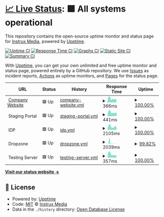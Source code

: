 # [📈 Live Status](https://instruxmedia.github.io/webserver-uptime): <!--live status--> **🟩 All systems operational**

This repository contains the open-source uptime monitor and status page for [Instrux Media](https://www.instruxmedia.com), powered by [Upptime](https://github.com/upptime/upptime).

[![Uptime CI](https://github.com/instruxmedia/webserver-uptime/workflows/Uptime%20CI/badge.svg)](https://github.com/instruxmedia/webserver-uptime/actions?query=workflow%3A%22Uptime+CI%22)
[![Response Time CI](https://github.com/instruxmedia/webserver-uptime/workflows/Response%20Time%20CI/badge.svg)](https://github.com/instruxmedia/webserver-uptime/actions?query=workflow%3A%22Response+Time+CI%22)
[![Graphs CI](https://github.com/instruxmedia/webserver-uptime/workflows/Graphs%20CI/badge.svg)](https://github.com/instruxmedia/webserver-uptime/actions?query=workflow%3A%22Graphs+CI%22)
[![Static Site CI](https://github.com/instruxmedia/webserver-uptime/workflows/Static%20Site%20CI/badge.svg)](https://github.com/instruxmedia/webserver-uptime/actions?query=workflow%3A%22Static+Site+CI%22)
[![Summary CI](https://github.com/instruxmedia/webserver-uptime/workflows/Summary%20CI/badge.svg)](https://github.com/instruxmedia/webserver-uptime/actions?query=workflow%3A%22Summary+CI%22)

With [Upptime](https://upptime.js.org), you can get your own unlimited and free uptime monitor and status page, powered entirely by a GitHub repository. We use [Issues](https://github.com/instruxmedia/webserver-uptime/issues) as incident reports, [Actions](https://github.com/instruxmedia/webserver-uptime/actions) as uptime monitors, and [Pages](https://instruxmedia.github.io/webserver-uptime) for the status page.

<!--start: status pages-->
<!-- This summary is generated by Upptime (https://github.com/upptime/upptime) -->
<!-- Do not edit this manually, your changes will be overwritten -->
<!-- prettier-ignore -->
| URL | Status | History | Response Time | Uptime |
| --- | ------ | ------- | ------------- | ------ |
| <img alt="" src="https://www.instruxmedia.com/assets/images/favicon_instrux.png" height="13"> [Company Website](https://www.instruxmedia.com) | 🟩 Up | [company-website.yml](https://github.com/instruxmedia/webserver-uptime/commits/HEAD/history/company-website.yml) | <details><summary><img alt="Response time graph" src="./graphs/company-website/response-time-week.png" height="20"> 366ms</summary><br><a href="https://instruxmedia.github.io/webserver-uptime/history/company-website"><img alt="Response time 540" src="https://img.shields.io/endpoint?url=https%3A%2F%2Fraw.githubusercontent.com%2Finstruxmedia%2Fwebserver-uptime%2FHEAD%2Fapi%2Fcompany-website%2Fresponse-time.json"></a><br><a href="https://instruxmedia.github.io/webserver-uptime/history/company-website"><img alt="24-hour response time 317" src="https://img.shields.io/endpoint?url=https%3A%2F%2Fraw.githubusercontent.com%2Finstruxmedia%2Fwebserver-uptime%2FHEAD%2Fapi%2Fcompany-website%2Fresponse-time-day.json"></a><br><a href="https://instruxmedia.github.io/webserver-uptime/history/company-website"><img alt="7-day response time 366" src="https://img.shields.io/endpoint?url=https%3A%2F%2Fraw.githubusercontent.com%2Finstruxmedia%2Fwebserver-uptime%2FHEAD%2Fapi%2Fcompany-website%2Fresponse-time-week.json"></a><br><a href="https://instruxmedia.github.io/webserver-uptime/history/company-website"><img alt="30-day response time 421" src="https://img.shields.io/endpoint?url=https%3A%2F%2Fraw.githubusercontent.com%2Finstruxmedia%2Fwebserver-uptime%2FHEAD%2Fapi%2Fcompany-website%2Fresponse-time-month.json"></a><br><a href="https://instruxmedia.github.io/webserver-uptime/history/company-website"><img alt="1-year response time 541" src="https://img.shields.io/endpoint?url=https%3A%2F%2Fraw.githubusercontent.com%2Finstruxmedia%2Fwebserver-uptime%2FHEAD%2Fapi%2Fcompany-website%2Fresponse-time-year.json"></a></details> | <details><summary><a href="https://instruxmedia.github.io/webserver-uptime/history/company-website">100.00%</a></summary><a href="https://instruxmedia.github.io/webserver-uptime/history/company-website"><img alt="All-time uptime 99.88%" src="https://img.shields.io/endpoint?url=https%3A%2F%2Fraw.githubusercontent.com%2Finstruxmedia%2Fwebserver-uptime%2FHEAD%2Fapi%2Fcompany-website%2Fuptime.json"></a><br><a href="https://instruxmedia.github.io/webserver-uptime/history/company-website"><img alt="24-hour uptime 100.00%" src="https://img.shields.io/endpoint?url=https%3A%2F%2Fraw.githubusercontent.com%2Finstruxmedia%2Fwebserver-uptime%2FHEAD%2Fapi%2Fcompany-website%2Fuptime-day.json"></a><br><a href="https://instruxmedia.github.io/webserver-uptime/history/company-website"><img alt="7-day uptime 100.00%" src="https://img.shields.io/endpoint?url=https%3A%2F%2Fraw.githubusercontent.com%2Finstruxmedia%2Fwebserver-uptime%2FHEAD%2Fapi%2Fcompany-website%2Fuptime-week.json"></a><br><a href="https://instruxmedia.github.io/webserver-uptime/history/company-website"><img alt="30-day uptime 100.00%" src="https://img.shields.io/endpoint?url=https%3A%2F%2Fraw.githubusercontent.com%2Finstruxmedia%2Fwebserver-uptime%2FHEAD%2Fapi%2Fcompany-website%2Fuptime-month.json"></a><br><a href="https://instruxmedia.github.io/webserver-uptime/history/company-website"><img alt="1-year uptime 99.82%" src="https://img.shields.io/endpoint?url=https%3A%2F%2Fraw.githubusercontent.com%2Finstruxmedia%2Fwebserver-uptime%2FHEAD%2Fapi%2Fcompany-website%2Fuptime-year.json"></a></details>
| <img alt="" src="https://icons.duckduckgo.com/ip3/null.ico" height="13"> Staging Portal | 🟩 Up | [staging-portal.yml](https://github.com/instruxmedia/webserver-uptime/commits/HEAD/history/staging-portal.yml) | <details><summary><img alt="Response time graph" src="./graphs/staging-portal/response-time-week.png" height="20"> 441ms</summary><br><a href="https://instruxmedia.github.io/webserver-uptime/history/staging-portal"><img alt="Response time 715" src="https://img.shields.io/endpoint?url=https%3A%2F%2Fraw.githubusercontent.com%2Finstruxmedia%2Fwebserver-uptime%2FHEAD%2Fapi%2Fstaging-portal%2Fresponse-time.json"></a><br><a href="https://instruxmedia.github.io/webserver-uptime/history/staging-portal"><img alt="24-hour response time 623" src="https://img.shields.io/endpoint?url=https%3A%2F%2Fraw.githubusercontent.com%2Finstruxmedia%2Fwebserver-uptime%2FHEAD%2Fapi%2Fstaging-portal%2Fresponse-time-day.json"></a><br><a href="https://instruxmedia.github.io/webserver-uptime/history/staging-portal"><img alt="7-day response time 441" src="https://img.shields.io/endpoint?url=https%3A%2F%2Fraw.githubusercontent.com%2Finstruxmedia%2Fwebserver-uptime%2FHEAD%2Fapi%2Fstaging-portal%2Fresponse-time-week.json"></a><br><a href="https://instruxmedia.github.io/webserver-uptime/history/staging-portal"><img alt="30-day response time 495" src="https://img.shields.io/endpoint?url=https%3A%2F%2Fraw.githubusercontent.com%2Finstruxmedia%2Fwebserver-uptime%2FHEAD%2Fapi%2Fstaging-portal%2Fresponse-time-month.json"></a><br><a href="https://instruxmedia.github.io/webserver-uptime/history/staging-portal"><img alt="1-year response time 648" src="https://img.shields.io/endpoint?url=https%3A%2F%2Fraw.githubusercontent.com%2Finstruxmedia%2Fwebserver-uptime%2FHEAD%2Fapi%2Fstaging-portal%2Fresponse-time-year.json"></a></details> | <details><summary><a href="https://instruxmedia.github.io/webserver-uptime/history/staging-portal">100.00%</a></summary><a href="https://instruxmedia.github.io/webserver-uptime/history/staging-portal"><img alt="All-time uptime 99.80%" src="https://img.shields.io/endpoint?url=https%3A%2F%2Fraw.githubusercontent.com%2Finstruxmedia%2Fwebserver-uptime%2FHEAD%2Fapi%2Fstaging-portal%2Fuptime.json"></a><br><a href="https://instruxmedia.github.io/webserver-uptime/history/staging-portal"><img alt="24-hour uptime 100.00%" src="https://img.shields.io/endpoint?url=https%3A%2F%2Fraw.githubusercontent.com%2Finstruxmedia%2Fwebserver-uptime%2FHEAD%2Fapi%2Fstaging-portal%2Fuptime-day.json"></a><br><a href="https://instruxmedia.github.io/webserver-uptime/history/staging-portal"><img alt="7-day uptime 100.00%" src="https://img.shields.io/endpoint?url=https%3A%2F%2Fraw.githubusercontent.com%2Finstruxmedia%2Fwebserver-uptime%2FHEAD%2Fapi%2Fstaging-portal%2Fuptime-week.json"></a><br><a href="https://instruxmedia.github.io/webserver-uptime/history/staging-portal"><img alt="30-day uptime 100.00%" src="https://img.shields.io/endpoint?url=https%3A%2F%2Fraw.githubusercontent.com%2Finstruxmedia%2Fwebserver-uptime%2FHEAD%2Fapi%2Fstaging-portal%2Fuptime-month.json"></a><br><a href="https://instruxmedia.github.io/webserver-uptime/history/staging-portal"><img alt="1-year uptime 99.83%" src="https://img.shields.io/endpoint?url=https%3A%2F%2Fraw.githubusercontent.com%2Finstruxmedia%2Fwebserver-uptime%2FHEAD%2Fapi%2Fstaging-portal%2Fuptime-year.json"></a></details>
| <img alt="" src="https://icons.duckduckgo.com/ip3/null.ico" height="13"> IDP | 🟩 Up | [idp.yml](https://github.com/instruxmedia/webserver-uptime/commits/HEAD/history/idp.yml) | <details><summary><img alt="Response time graph" src="./graphs/idp/response-time-week.png" height="20"> 2105ms</summary><br><a href="https://instruxmedia.github.io/webserver-uptime/history/idp"><img alt="Response time 659" src="https://img.shields.io/endpoint?url=https%3A%2F%2Fraw.githubusercontent.com%2Finstruxmedia%2Fwebserver-uptime%2FHEAD%2Fapi%2Fidp%2Fresponse-time.json"></a><br><a href="https://instruxmedia.github.io/webserver-uptime/history/idp"><img alt="24-hour response time 5404" src="https://img.shields.io/endpoint?url=https%3A%2F%2Fraw.githubusercontent.com%2Finstruxmedia%2Fwebserver-uptime%2FHEAD%2Fapi%2Fidp%2Fresponse-time-day.json"></a><br><a href="https://instruxmedia.github.io/webserver-uptime/history/idp"><img alt="7-day response time 2105" src="https://img.shields.io/endpoint?url=https%3A%2F%2Fraw.githubusercontent.com%2Finstruxmedia%2Fwebserver-uptime%2FHEAD%2Fapi%2Fidp%2Fresponse-time-week.json"></a><br><a href="https://instruxmedia.github.io/webserver-uptime/history/idp"><img alt="30-day response time 947" src="https://img.shields.io/endpoint?url=https%3A%2F%2Fraw.githubusercontent.com%2Finstruxmedia%2Fwebserver-uptime%2FHEAD%2Fapi%2Fidp%2Fresponse-time-month.json"></a><br><a href="https://instruxmedia.github.io/webserver-uptime/history/idp"><img alt="1-year response time 672" src="https://img.shields.io/endpoint?url=https%3A%2F%2Fraw.githubusercontent.com%2Finstruxmedia%2Fwebserver-uptime%2FHEAD%2Fapi%2Fidp%2Fresponse-time-year.json"></a></details> | <details><summary><a href="https://instruxmedia.github.io/webserver-uptime/history/idp">100.00%</a></summary><a href="https://instruxmedia.github.io/webserver-uptime/history/idp"><img alt="All-time uptime 99.86%" src="https://img.shields.io/endpoint?url=https%3A%2F%2Fraw.githubusercontent.com%2Finstruxmedia%2Fwebserver-uptime%2FHEAD%2Fapi%2Fidp%2Fuptime.json"></a><br><a href="https://instruxmedia.github.io/webserver-uptime/history/idp"><img alt="24-hour uptime 100.00%" src="https://img.shields.io/endpoint?url=https%3A%2F%2Fraw.githubusercontent.com%2Finstruxmedia%2Fwebserver-uptime%2FHEAD%2Fapi%2Fidp%2Fuptime-day.json"></a><br><a href="https://instruxmedia.github.io/webserver-uptime/history/idp"><img alt="7-day uptime 100.00%" src="https://img.shields.io/endpoint?url=https%3A%2F%2Fraw.githubusercontent.com%2Finstruxmedia%2Fwebserver-uptime%2FHEAD%2Fapi%2Fidp%2Fuptime-week.json"></a><br><a href="https://instruxmedia.github.io/webserver-uptime/history/idp"><img alt="30-day uptime 100.00%" src="https://img.shields.io/endpoint?url=https%3A%2F%2Fraw.githubusercontent.com%2Finstruxmedia%2Fwebserver-uptime%2FHEAD%2Fapi%2Fidp%2Fuptime-month.json"></a><br><a href="https://instruxmedia.github.io/webserver-uptime/history/idp"><img alt="1-year uptime 99.83%" src="https://img.shields.io/endpoint?url=https%3A%2F%2Fraw.githubusercontent.com%2Finstruxmedia%2Fwebserver-uptime%2FHEAD%2Fapi%2Fidp%2Fuptime-year.json"></a></details>
| <img alt="" src="https://icons.duckduckgo.com/ip3/null.ico" height="13"> Dropzone | 🟩 Up | [dropzone.yml](https://github.com/instruxmedia/webserver-uptime/commits/HEAD/history/dropzone.yml) | <details><summary><img alt="Response time graph" src="./graphs/dropzone/response-time-week.png" height="20"> 2039ms</summary><br><a href="https://instruxmedia.github.io/webserver-uptime/history/dropzone"><img alt="Response time 690" src="https://img.shields.io/endpoint?url=https%3A%2F%2Fraw.githubusercontent.com%2Finstruxmedia%2Fwebserver-uptime%2FHEAD%2Fapi%2Fdropzone%2Fresponse-time.json"></a><br><a href="https://instruxmedia.github.io/webserver-uptime/history/dropzone"><img alt="24-hour response time 224" src="https://img.shields.io/endpoint?url=https%3A%2F%2Fraw.githubusercontent.com%2Finstruxmedia%2Fwebserver-uptime%2FHEAD%2Fapi%2Fdropzone%2Fresponse-time-day.json"></a><br><a href="https://instruxmedia.github.io/webserver-uptime/history/dropzone"><img alt="7-day response time 2039" src="https://img.shields.io/endpoint?url=https%3A%2F%2Fraw.githubusercontent.com%2Finstruxmedia%2Fwebserver-uptime%2FHEAD%2Fapi%2Fdropzone%2Fresponse-time-week.json"></a><br><a href="https://instruxmedia.github.io/webserver-uptime/history/dropzone"><img alt="30-day response time 1366" src="https://img.shields.io/endpoint?url=https%3A%2F%2Fraw.githubusercontent.com%2Finstruxmedia%2Fwebserver-uptime%2FHEAD%2Fapi%2Fdropzone%2Fresponse-time-month.json"></a><br><a href="https://instruxmedia.github.io/webserver-uptime/history/dropzone"><img alt="1-year response time 786" src="https://img.shields.io/endpoint?url=https%3A%2F%2Fraw.githubusercontent.com%2Finstruxmedia%2Fwebserver-uptime%2FHEAD%2Fapi%2Fdropzone%2Fresponse-time-year.json"></a></details> | <details><summary><a href="https://instruxmedia.github.io/webserver-uptime/history/dropzone">99.82%</a></summary><a href="https://instruxmedia.github.io/webserver-uptime/history/dropzone"><img alt="All-time uptime 99.87%" src="https://img.shields.io/endpoint?url=https%3A%2F%2Fraw.githubusercontent.com%2Finstruxmedia%2Fwebserver-uptime%2FHEAD%2Fapi%2Fdropzone%2Fuptime.json"></a><br><a href="https://instruxmedia.github.io/webserver-uptime/history/dropzone"><img alt="24-hour uptime 100.00%" src="https://img.shields.io/endpoint?url=https%3A%2F%2Fraw.githubusercontent.com%2Finstruxmedia%2Fwebserver-uptime%2FHEAD%2Fapi%2Fdropzone%2Fuptime-day.json"></a><br><a href="https://instruxmedia.github.io/webserver-uptime/history/dropzone"><img alt="7-day uptime 99.82%" src="https://img.shields.io/endpoint?url=https%3A%2F%2Fraw.githubusercontent.com%2Finstruxmedia%2Fwebserver-uptime%2FHEAD%2Fapi%2Fdropzone%2Fuptime-week.json"></a><br><a href="https://instruxmedia.github.io/webserver-uptime/history/dropzone"><img alt="30-day uptime 99.88%" src="https://img.shields.io/endpoint?url=https%3A%2F%2Fraw.githubusercontent.com%2Finstruxmedia%2Fwebserver-uptime%2FHEAD%2Fapi%2Fdropzone%2Fuptime-month.json"></a><br><a href="https://instruxmedia.github.io/webserver-uptime/history/dropzone"><img alt="1-year uptime 99.82%" src="https://img.shields.io/endpoint?url=https%3A%2F%2Fraw.githubusercontent.com%2Finstruxmedia%2Fwebserver-uptime%2FHEAD%2Fapi%2Fdropzone%2Fuptime-year.json"></a></details>
| <img alt="" src="https://icons.duckduckgo.com/ip3/null.ico" height="13"> Testing Server | 🟩 Up | [testing-server.yml](https://github.com/instruxmedia/webserver-uptime/commits/HEAD/history/testing-server.yml) | <details><summary><img alt="Response time graph" src="./graphs/testing-server/response-time-week.png" height="20"> 357ms</summary><br><a href="https://instruxmedia.github.io/webserver-uptime/history/testing-server"><img alt="Response time 661" src="https://img.shields.io/endpoint?url=https%3A%2F%2Fraw.githubusercontent.com%2Finstruxmedia%2Fwebserver-uptime%2FHEAD%2Fapi%2Ftesting-server%2Fresponse-time.json"></a><br><a href="https://instruxmedia.github.io/webserver-uptime/history/testing-server"><img alt="24-hour response time 496" src="https://img.shields.io/endpoint?url=https%3A%2F%2Fraw.githubusercontent.com%2Finstruxmedia%2Fwebserver-uptime%2FHEAD%2Fapi%2Ftesting-server%2Fresponse-time-day.json"></a><br><a href="https://instruxmedia.github.io/webserver-uptime/history/testing-server"><img alt="7-day response time 357" src="https://img.shields.io/endpoint?url=https%3A%2F%2Fraw.githubusercontent.com%2Finstruxmedia%2Fwebserver-uptime%2FHEAD%2Fapi%2Ftesting-server%2Fresponse-time-week.json"></a><br><a href="https://instruxmedia.github.io/webserver-uptime/history/testing-server"><img alt="30-day response time 368" src="https://img.shields.io/endpoint?url=https%3A%2F%2Fraw.githubusercontent.com%2Finstruxmedia%2Fwebserver-uptime%2FHEAD%2Fapi%2Ftesting-server%2Fresponse-time-month.json"></a><br><a href="https://instruxmedia.github.io/webserver-uptime/history/testing-server"><img alt="1-year response time 661" src="https://img.shields.io/endpoint?url=https%3A%2F%2Fraw.githubusercontent.com%2Finstruxmedia%2Fwebserver-uptime%2FHEAD%2Fapi%2Ftesting-server%2Fresponse-time-year.json"></a></details> | <details><summary><a href="https://instruxmedia.github.io/webserver-uptime/history/testing-server">100.00%</a></summary><a href="https://instruxmedia.github.io/webserver-uptime/history/testing-server"><img alt="All-time uptime 97.25%" src="https://img.shields.io/endpoint?url=https%3A%2F%2Fraw.githubusercontent.com%2Finstruxmedia%2Fwebserver-uptime%2FHEAD%2Fapi%2Ftesting-server%2Fuptime.json"></a><br><a href="https://instruxmedia.github.io/webserver-uptime/history/testing-server"><img alt="24-hour uptime 100.00%" src="https://img.shields.io/endpoint?url=https%3A%2F%2Fraw.githubusercontent.com%2Finstruxmedia%2Fwebserver-uptime%2FHEAD%2Fapi%2Ftesting-server%2Fuptime-day.json"></a><br><a href="https://instruxmedia.github.io/webserver-uptime/history/testing-server"><img alt="7-day uptime 100.00%" src="https://img.shields.io/endpoint?url=https%3A%2F%2Fraw.githubusercontent.com%2Finstruxmedia%2Fwebserver-uptime%2FHEAD%2Fapi%2Ftesting-server%2Fuptime-week.json"></a><br><a href="https://instruxmedia.github.io/webserver-uptime/history/testing-server"><img alt="30-day uptime 100.00%" src="https://img.shields.io/endpoint?url=https%3A%2F%2Fraw.githubusercontent.com%2Finstruxmedia%2Fwebserver-uptime%2FHEAD%2Fapi%2Ftesting-server%2Fuptime-month.json"></a><br><a href="https://instruxmedia.github.io/webserver-uptime/history/testing-server"><img alt="1-year uptime 97.25%" src="https://img.shields.io/endpoint?url=https%3A%2F%2Fraw.githubusercontent.com%2Finstruxmedia%2Fwebserver-uptime%2FHEAD%2Fapi%2Ftesting-server%2Fuptime-year.json"></a></details>

<!--end: status pages-->

[**Visit our status website →**](https://instruxmedia.github.io/webserver-uptime)

## 📄 License

- Powered by: [Upptime](https://github.com/upptime/upptime)
- Code: [MIT](./LICENSE) © [Instrux Media](https://www.instruxmedia.com)
- Data in the `./history` directory: [Open Database License](https://opendatacommons.org/licenses/odbl/1-0/)
